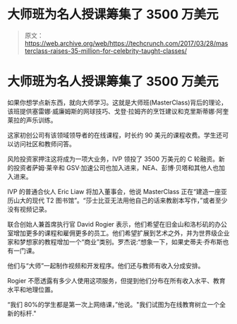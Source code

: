 # 大师班为名人授课筹集了 3500 万美元 

> 原文：<https://web.archive.org/web/https://techcrunch.com/2017/03/28/masterclass-raises-35-million-for-celebrity-taught-classes/>

# 大师班为名人授课筹集了 3500 万美元

如果你想学点新东西，就向大师学习。这就是大师班(MasterClass)背后的理论，该班提供塞雷娜·威廉姆斯的网球技巧、戈登·拉姆齐的烹饪建议和克里斯蒂娜·阿奎莱拉的声乐训练。

这家初创公司有该领域领导者的在线课程，时长约 90 美元的课程收费。学生还可以访问社区和教师问答。

风险投资家押注这将成为一项大业务，IVP 领投了 3500 万美元的 C 轮融资。新的投资者萨姆·莱辛和 GSV·加速公司也加入进来，NEA、彭博·贝塔和其他人也加入进来。

IVP 的普通合伙人 Eric Liaw 将加入董事会，他说 MasterClass 正在“建造一座亚历山大的现代 T2 图书馆”。“莎士比亚无法用他自己的话来教剧本写作，”或者至少没有视频记录。

联合创始人兼首席执行官 David Rogier 表示，他们希望在旧金山和洛杉矶的办公室增加更多的课程和雇佣更多的员工。他们希望扩展到艺术之外，并为世界级企业家和梦想家的教程增加一个“商业”类别。罗杰说:“想象一下，如果史蒂夫·乔布斯也有一门课。

他们与“大师”一起制作视频和开发程序。他们还与教师有收入分成安排。

Rogier 不愿透露有多少人使用这项服务，但提到他们分布在所有收入水平、教育水平和地理位置。

“我们 80%的学生都是第一次上网络课，”他说。"我们试图为在线教育树立一个全新的标杆."